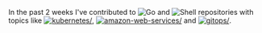 In the past 2 weeks I've contributed to ![Go](https://img.shields.io/static/v1?label=&message=Go&color=%2300ADD8) and ![Shell](https://img.shields.io/static/v1?label=&message=Shell&color=%2389e051) repositories with topics like <a href="https://github.com/topics/kubernetes"><img src="https://img.shields.io/static/v1?label=&message=kubernetes&color=blue" alt=kubernetes/></a>, <a href="https://github.com/topics/amazon-web-services"><img src="https://img.shields.io/static/v1?label=&message=amazon-web-services&color=blue" alt=amazon-web-services/></a> and <a href="https://github.com/topics/gitops"><img src="https://img.shields.io/static/v1?label=&message=gitops&color=blue" alt=gitops/></a>.
